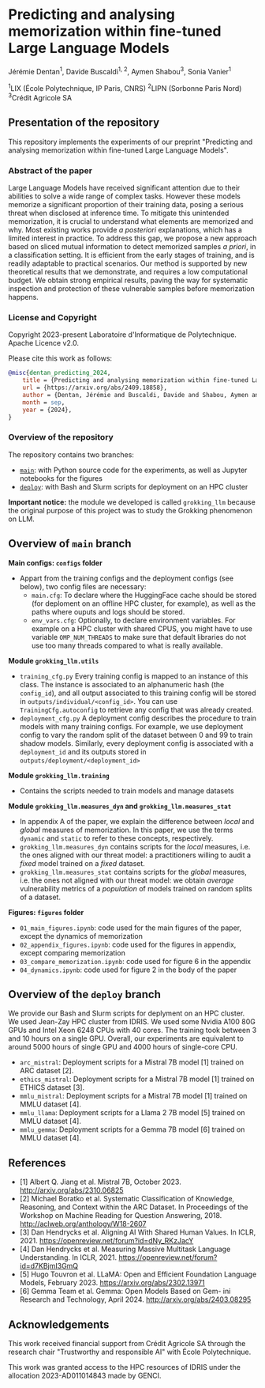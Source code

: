 # Predicting and analysing memorization within fine-tuned Large Language Models

Jérémie Dentan<sup>1</sup>, Davide Buscaldi<sup>1, 2</sup>, Aymen Shabou<sup>3</sup>, Sonia Vanier<sup>1</sup>

<sup>1</sup>LIX (École Polytechnique, IP Paris, CNRS) <sup>2</sup>LIPN (Sorbonne Paris Nord) <sup>3</sup>Crédit Agricole SA


## Presentation of the repository

This repository implements the experiments of our preprint "Predicting and analysing memorization within fine-tuned Large Language Models".

### Abstract of the paper

Large Language Models have received significant attention due to their abilities to solve a wide range of complex tasks. However these models memorize a significant proportion of their training data, posing a serious threat when disclosed at inference time. To mitigate this unintended memorization, it is crucial to understand what elements are memorized and why. Most existing works provide *a posteriori* explanations, which has a limited interest in practice. To address this gap, we propose a new approach based on sliced mutual information to detect memorized samples *a priori*, in a classification setting. It is efficient from the early stages of training, and is readily adaptable to practical scenarios. Our method is supported by new theoretical results that we demonstrate, and requires a low computational budget. We obtain strong empirical results, paving the way for systematic inspection and protection of these vulnerable samples before memorization happens.
### License and Copyright

Copyright 2023-present Laboratoire d'Informatique de Polytechnique. Apache Licence v2.0.

Please cite this work as follows:

```bibtex
@misc{dentan_predicting_2024,
	title = {Predicting and analysing memorization within fine-tuned Large Language Models},
	url = {https://arxiv.org/abs/2409.18858},
	author = {Dentan, Jérémie and Buscaldi, Davide and Shabou, Aymen and Vanier, Sonia},
	month = sep,
	year = {2024},
}
```

### Overview of the repository

The repository contains two branches:

- [`main`](https://github.com/orailix/predict_llm_memorization/tree/main): with Python source code for the experiments, as well as Jupyter notebooks for the figures
- [`deploy`](https://github.com/orailix/predict_llm_memorization/tree/deploy): with Bash and Slurm scripts for deployment on an HPC cluster

**Important notice:** the module we developed is called  `grokking_llm` because the original purpose of this project was to study the Grokking phenomenon on LLM.

## Overview of `main` branch

**Main configs: `configs` folder**

- Appart from the training configs and the deployment configs (see below), two config files are necessary:
  - `main.cfg`: To declare where the HuggingFace cache should be stored (for deploment on an offline HPC cluster, for example), as well as the paths where ouputs and logs should be stored.
  - `env_vars.cfg`: Optionally, to declare environment variables. For example on a HPC cluster with shared CPUS, you might have to use variable `OMP_NUM_THREADS` to make sure that default libraries do not use too many threads compared to what is really available.

**Module `grokking_llm.utils`**

- `training_cfg.py` Every training config is mapped to an instance of this class. The instance is associated to an alphanumeric hash (the `config_id`), and all output associated to this training config will be stored in `outputs/individual/<config_id>`. You can use `TrainingCfg.autoconfig` to retrieve any config that was already created.
- `deployment_cfg.py` A deployment config describes the procedure to train models with many training configs. For example, we use deployment config to vary the random split of the dataset between 0 and 99 to train shadow models. Similarly, every deployment config is associated with a `deployment_id` and its outputs stored in `outputs/deployment/<deployment_id>`

**Module `grokking_llm.training`**

- Contains the scripts needed to train models and manage datasets

**Module `grokking_llm.measures_dyn` and `grokking_llm.measures_stat`**

- In appendix A of the paper, we explain the difference between *local* and *global* measures of memorization. In this paper, we use the terms `dynamic` and `static` to refer to these concepts, respectively.
- `grokking_llm.measures_dyn` contains scripts for the *local* measures, i.e. the ones aligned with our threat model: a practitioners willing to audit a *fixed* model trained on a *fixed* dataset.
- `grokking_llm.measures_stat` contains scripts for the *global* measures, i.e. the ones not aligned with our threat model: we obtain *average* vulnerability metrics of a *population* of models trained on random splits of a dataset.

**Figures: `figures` folder**

- `01_main_figures.ipynb`: code used for the main figures of the paper, except the dynamics of memorization
- `02_appendix_figures.ipynb`: code used for the figures in appendix, except comparing memorization
- `03_compare_memorization.ipynb`: code used for figure 6 in the appendix
- `04_dynamics.ipynb`: code used for figure 2 in the body of the paper

## Overview of the `deploy` branch

We provide our Bash and Slurm scripts for deplyment on an HPC cluster. We used Jean-Zay HPC cluster from IDRIS. We used some Nvidia A100 80G GPUs and Intel Xeon 6248 CPUs with 40 cores. The training took between 3 and 10 hours on a single GPU. Overall, our experiments are equivalent to around 5000 hours of single GPU and 4000 hours of single-core CPU.

- `arc_mistral`: Deployment scripts for a Mistral 7B model [1] trained on ARC dataset [2].
- `ethics_mistral`: Deployment scripts for a Mistral 7B model [1] trained on ETHICS dataset [3].
- `mmlu_mistral`: Deployment scripts for a Mistral 7B model [1] trained on MMLU dataset [4].
- `mmlu_llama`: Deployment scripts for a Llama 2 7B model [5] trained on MMLU dataset [4].
- `mmlu_gemma`: Deployment scripts for a Gemma 7B model [6] trained on MMLU dataset [4].

## References

- [1] Albert Q. Jiang et al. Mistral 7B, October 2023. http://arxiv.org/abs/2310.06825
- [2] Michael Boratko et al.  Systematic Classification of Knowledge, Reasoning, and Context within the ARC Dataset. In Proceedings of the Workshop on Machine Reading for Question Answering, 2018. http://aclweb.org/anthology/W18-2607
- [3] Dan Hendrycks et al. Aligning AI With Shared Human Values. In ICLR, 2021. https://openreview.net/forum?id=dNy_RKzJacY
- [4] Dan Hendrycks et al. Measuring Massive Multitask Language Understanding. In ICLR, 2021. https://openreview.net/forum?id=d7KBjmI3GmQ
- [5] Hugo Touvron et al. LLaMA: Open and Efficient Foundation
Language Models, February 2023. https://arxiv.org/abs/2302.13971
- [6] Gemma Team et al. Gemma: Open Models Based on Gem-
ini Research and Technology, April 2024. http://arxiv.org/abs/2403.08295

## Acknowledgements

This work received financial support from Crédit Agricole SA through the research chair "Trustworthy and responsible AI" with École Polytechnique.

This work was granted access to the HPC resources of IDRIS under the allocation 2023-AD011014843 made by GENCI.
